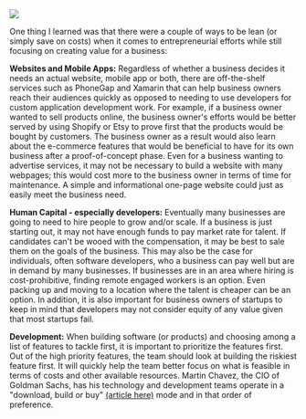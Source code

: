 <img src = "http://strategicleanconsulting.com/wp-content/uploads/2014/02/lower-costs-im-prove-quality.jpg" align="middle">


One thing I learned was that there were a couple of ways to be lean (or simply save on costs) when it comes to entrepreneurial efforts while still focusing on creating value for a business:

<b>Websites and Mobile Apps:</b>  Regardless of whether a business decides it needs an actual website, mobile app or both, there are off-the-shelf services such as PhoneGap and Xamarin that can help business owners reach their audiences quickly as opposed to needing to use developers for custom application development work.  For example, if a business owner wanted to sell products online, the business owner's efforts would be better served by using Shopify or Etsy to prove first that the products would be bought by customers.  The business owner as a result would also learn about the e-commerce features that would be beneficial to have for its own business after a proof-of-concept phase.  Even for a business wanting to advertise services, it may not be necessary to build a website with many webpages; this would cost more to the business owner in terms of time for maintenance.  A simple and informational one-page website could just as easily meet the business need.

<b>Human Capital - especially developers:</b>  Eventually many businesses are going to need to hire people to grow and/or scale.  If a business is just starting out, it may not have enough funds to pay market rate for talent.  If candidates can't be wooed with the compensation, it may be best to sale them on the goals of the business.  This may also be the case for individuals, often software developers, who a business can pay well but are in demand by many businesses.  If businesses are in an area where hiring is cost-prohibitive, finding remote engaged workers is an option.  Even packing up and moving to a location where the talent is cheaper can be an option.  In addition, it is also important for business owners of startups to keep in mind that developers may not consider equity of any value given that most startups fail.

<b>Development:</b> When building software (or products) and choosing among a list of features to tackle first, it is important to prioritize the features first. Out of the high priority features, the team should look at building the riskiest feature first.  It will quickly help the team better focus on what is feasible in terms of costs and other available resources.  Martin Chavez, the CIO of Goldman Sachs, has his technology and development teams operate in a "download, build or buy" <a href = "http://recode.net/2015/07/16/goldman-sachs-cio-martin-chavez-comes-to-codeenterprise">(article here)</a> mode and in that order of preference.
